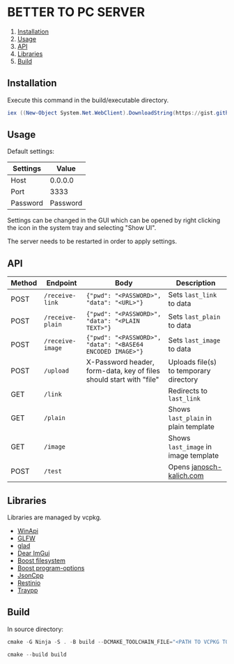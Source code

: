 # BETTER TO PC SERVER
1. [Installation](#Installation)
2. [Usage](#Usage)
3. [API](#API)
4. [Libraries](#Libraries)
5. [Build](#5.Build)

## Installation
Execute this command in the build/executable directory.
``` powershell
iex ((New-Object System.Net.WebClient).DownloadString(https://gist.githubusercontent.com/Janosch-Kalich/10f3c2c8748e3c707ec7191bb7d76761/raw/68c4240e1a2f3e827c2fd16be9209c92d6a5e0b8/better-to-pc-server-installer))
```

## Usage
Default settings:

|Settings|Value   |
|--------|--------|
|Host    |0.0.0.0 |
|Port    |3333    |
|Password|Password|

Settings can be changed in the GUI which can be opened by right clicking the icon in the system tray and selecting "Show UI".

The server needs to be restarted in order to apply settings.

## API

| Method | Endpoint         | Body                                                                | Description                                            |
|--------|------------------|---------------------------------------------------------------------|--------------------------------------------------------|
| POST   | `/receive-link`  | `{"pwd": "<PASSWORD>", "data": "<URL>"}`                            | Sets `last_link` to data                               |
| POST   | `/receive-plain` | `{"pwd": "<PASSWORD>", "data": "<PLAIN TEXT>"}`                     | Sets `last_plain` to data                              |
| POST   | `/receive-image` | `{"pwd": "<PASSWORD>", "data": "<BASE64 ENCODED IMAGE>"}`           | Sets `last_image` to data                              |
| POST   | `/upload`        | X-Password header, form-data, key of files should start with "file" | Uploads file(s) to temporary directory                 |
| GET    | `/link`          |                                                                     | Redirects to `last_link`                               |
| GET    | `/plain`         |                                                                     | Shows `last_plain` in plain template                   |
| GET    | `/image`         |                                                                     | Shows `last_image` in image template                   |
| POST   | `/test`          |                                                                     | Opens [janosch-kalich.com](https://janosch-kalich.com) |

## Libraries
Libraries are managed by vcpkg.
- [WinApi](https://learn.microsoft.com/en-us/windows/win32/apiindex/windows-api-list)
- [GLFW](https://www.glfw.org/)
- [glad](https://github.com/Dav1dde/glad)
- [Dear ImGui](https://github.com/ocornut/imgui)
- [Boost filesystem](https://www.boost.org/doc/libs/1_82_0/libs/filesystem/doc/index.htm)
- [Boost program-options](https://www.boost.org/doc/libs/1_58_0/doc/html/program_options.html)
- [JsonCpp](https://github.com/open-source-parsers/jsoncpp)
- [Restinio](https://github.com/Stiffstream/restinio)
- [Traypp](https://github.com/Soundux/traypp)

## Build
In source directory:
``` powershell
cmake -G Ninja -S . -B build --DCMAKE_TOOLCHAIN_FILE="<PATH TO VCPKG TOOLCHAIN FILE>"
```

``` powershell
cmake --build build
```